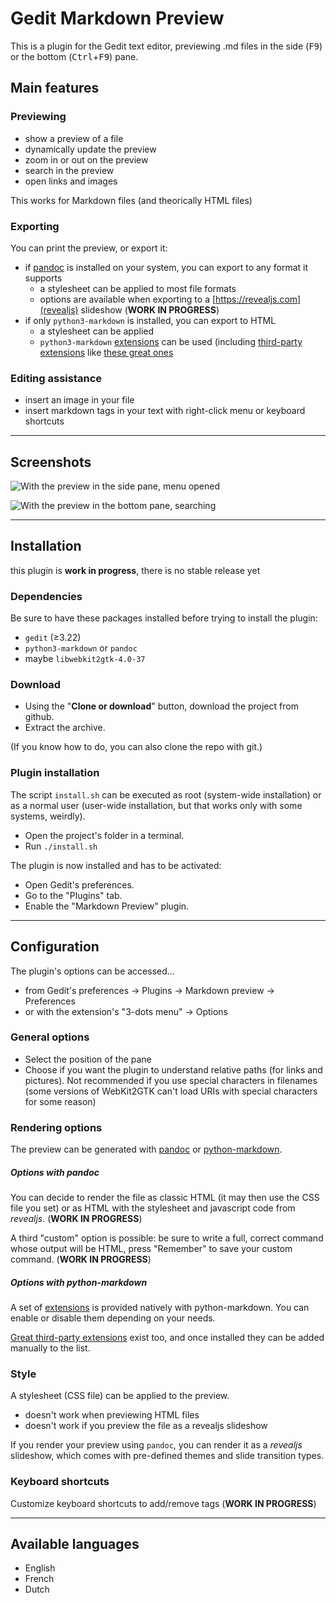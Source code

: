 # Gedit Markdown Preview

<!-- TODO

- [x] tex support as a mere option
- [ ] splitters for md only
- [ ] casser prefs_and_export.py en 2 mais intelligemment
- [ ] help labels and links for pandoc too! et toutes les pages en fait
- [ ] CSS for admonitions (and other default plugins ?)
	- [ ] and pymdown ??
- reveal js https://github.com/jgm/pandoc/wiki/Using-pandoc-to-produce-reveal.js-slides
	- [x] GUI
		- [x] rendu
		- [x] transitions
		- [x] numéros de pages
		- [x] paramètres de thème
	- [ ] prefs
		- [ ] rendu
		- [ ] transitions
		- [ ] numéros de pages
		- [ ] paramètres de thème
	- [ ] export
		- [ ] rendu
		- [ ] transitions
		- [ ] numéros de pages
		- [ ] paramètres de thème
- [ ] se souvenir du splitter
- [ ] ajouter le réglage pour le splitter dans les préférences ?
- [ ] bring back the fullscreen, but better
- print(doc.get_mime_type(), doc.get_content_type())

~     TODO -->

This is a plugin for the Gedit text editor, previewing .md files in the side
(<kbd>F9</kbd>) or the bottom (<kbd>Ctrl</kbd>+<kbd>F9</kbd>) pane.

## Main features

### Previewing

- show a preview of a file
- dynamically update the preview
- zoom in or out on the preview
- search in the preview
- open links and images

This works for Markdown files (and theorically HTML files)

### Exporting

You can print the preview, or export it:

- if [pandoc](https://pandoc.org/) is installed on your system, you can export to any format it supports
	- a stylesheet can be applied to most file formats
	- options are available when exporting to a [https://revealjs.com](revealjs) slideshow (**WORK IN PROGRESS**)
- if only `python3-markdown` is installed, you can export to HTML
	- a stylesheet can be applied
	- `python3-markdown` [extensions](https://python-markdown.github.io/extensions/) can be used (including [third-party extensions](https://github.com/Python-Markdown/markdown/wiki/Third-Party-Extensions) like [these great ones](https://facelessuser.github.io/pymdown-extensions/)

### Editing assistance

- insert an image in your file
- insert markdown tags in your text with right-click menu or keyboard shortcuts

----

## Screenshots

![With the preview in the side pane, menu opened](https://i.imgur.com/wo2pUrR.png)

![With the preview in the bottom pane, searching](https://i.imgur.com/NaVogWH.png)

----

## Installation

this plugin is **work in progress**, there is no stable release yet

### Dependencies

Be sure to have these packages installed before trying to install the plugin:

- `gedit` (≥3.22)
- `python3-markdown` or `pandoc`
- maybe `libwebkit2gtk-4.0-37`

### Download

- Using the "**Clone or download**" button, download the project from github.
- Extract the archive.

(If you know how to do, you can also clone the repo with git.)

### Plugin installation

The script `install.sh` can be executed as root (system-wide installation) or as
a normal user (user-wide installation, but that works only with some systems, weirdly).

- Open the project's folder in a terminal.
- Run `./install.sh`

The plugin is now installed and has to be activated:

- Open Gedit's preferences.
- Go to the "Plugins" tab.
- Enable the "Markdown Preview" plugin.

----

## Configuration

The plugin's options can be accessed…

- from Gedit's preferences → Plugins → Markdown preview → Preferences
- or with the extension's "3-dots menu" → Options

### General options

- Select the position of the pane
- Choose if you want the plugin to understand relative paths (for links and pictures). Not recommended if you use special characters in filenames (some versions of WebKit2GTK can't load URIs with special characters for some reason)

### Rendering options

The preview can be generated with [pandoc](https://pandoc.org/) or [python-markdown](https://python-markdown.github.io/).

##### Options with pandoc

You can decide to render the file as classic HTML (it may then use the CSS file
you set) or as HTML with the stylesheet and javascript code from _revealjs_. (**WORK IN PROGRESS**)

A third "custom" option is possible: be sure to write a full, correct command
whose output will be HTML, press "Remember" to save your custom command. (**WORK IN PROGRESS**)

##### Options with python-markdown

A set of [extensions](https://python-markdown.github.io/extensions/) is provided
natively with python-markdown. You can enable or disable them depending on your needs.

[Great third-party extensions](https://facelessuser.github.io/pymdown-extensions/)
exist too, and once installed they can be added manually to the list.

### Style

A stylesheet (CSS file) can be applied to the preview.

- doesn't work when previewing HTML files
- doesn't work if you preview the file as a revealjs slideshow

If you render your preview using `pandoc`, you can render it as a _revealjs_
slideshow, which comes with pre-defined themes and slide transition types.

### Keyboard shortcuts

Customize keyboard shortcuts to add/remove tags (**WORK IN PROGRESS**)

----

## Available languages

- English
- French
- Dutch


